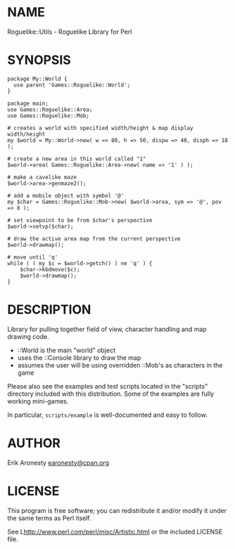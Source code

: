 # NAME

Roguelike::Utils - Roguelike Library for Perl

# SYNOPSIS

    package My::World {
      use parent 'Games::Roguelike::World';
    }

    package main;
    use Games::Roguelike::Area;
    use Games::Roguelike::Mob;

    # creates a world with specified width/height & map display width/height
    my $world = My::World->new( w => 80, h => 50, dispw => 40, disph => 18 );

    # create a new area in this world called "1"
    $world->area( Games::Roguelike::Area->new( name => '1' ) );

    # make a cavelike maze
    $world->area->genmaze2();

    # add a mobile object with symbol '@'
    my $char = Games::Roguelike::Mob->new( $world->area, sym => '@', pov => 8 );

    # set viewpoint to be from $char's perspective
    $world->setvp($char);

    # draw the active area map from the current perspective
    $world->drawmap();

    # move until 'q'
    while ( ( my $c = $world->getch() ) ne 'q' ) {
        $char->kbdmove($c);
        $world->drawmap();
    }

# DESCRIPTION

Library for pulling together field of view, character handling and map drawing
code.

* ::World is the main "world" object
* uses the ::Console library to draw the map
* assumes the user will be using overridden ::Mob's as characters in the game

Please also see the examples and test scripts located in the "scripts"
directory included with this distribution.  Some of the examples are fully
working mini-games.

In particular, `scripts/example` is well-documented and easy to follow.

# AUTHOR

Erik Aronesty <earonesty@cpan.org>

# LICENSE

This program is free software; you can redistribute it and/or modify it under
the same terms as Perl itself.

See L<http://www.perl.com/perl/misc/Artistic.html> or the included LICENSE
file.

